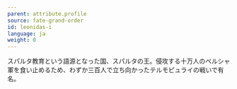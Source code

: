 ```yaml
---
parent: attribute.profile
source: fate-grand-order
id: leonidas-i
language: ja
weight: 0
---
```


スパルタ教育という語源となった国、スパルタの王。侵攻する十万人のペルシャ軍を食い止めるため、わずか三百人で立ち向かったテルモピュライの戦いで有名。
